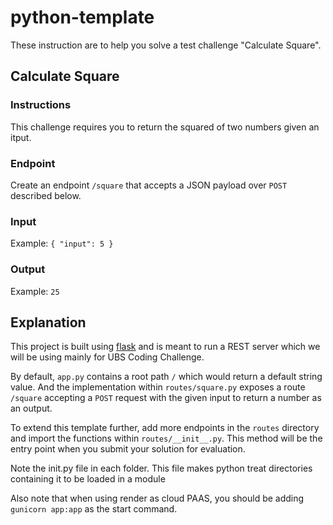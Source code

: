 # python-template

These instruction are to help you solve a test challenge "Calculate Square".

## Calculate Square

### Instructions

This challenge requires you to return the squared of two numbers given an itput.

### Endpoint
Create an endpoint `/square` that accepts a JSON payload over `POST` described below.

### Input

Example:
`{ "input": 5 }`

### Output

Example: 
`25`

## Explanation

This project is built using [flask](https://flask.palletsprojects.com/en/2.3.x/) and is meant to run a REST server which we will be using mainly for UBS Coding Challenge.

By default, `app.py` contains a root path `/` which would return a default string value. And the implementation within `routes/square.py` exposes a route `/square` accepting a `POST` request with the given input to return a number as an output.

To extend this template further, add more endpoints in the `routes` directory and import the functions within `routes/__init__.py`. This method will be the entry point when you submit your solution for evaluation.

Note the init.py file in each folder. This file makes python treat directories containing it to be loaded in a module

Also note that when using render as cloud PAAS, you should be adding `gunicorn app:app` as the start command.